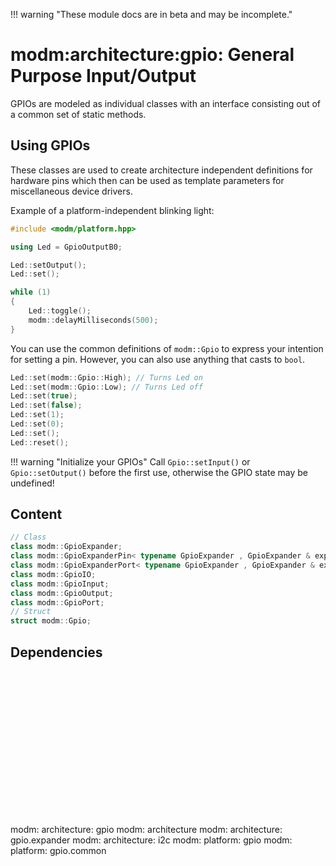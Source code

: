 !!! warning "These module docs are in beta and may be incomplete."

# modm:architecture:gpio: General Purpose Input/Output

GPIOs are modeled as individual classes with an interface consisting out of a
common set of static methods.

## Using GPIOs

These classes are used to create architecture independent
definitions for hardware pins which then can be used as template
parameters for miscellaneous device drivers.

Example of a platform-independent blinking light:

<!--
.. compile::
    :target: *
-->

```cpp
#include <modm/platform.hpp>

using Led = GpioOutputB0;

Led::setOutput();
Led::set();

while (1)
{
    Led::toggle();
    modm::delayMilliseconds(500);
}
```

You can use the common definitions of `modm::Gpio` to express your intention
for setting a pin. However, you can also use anything that casts to `bool`.

<!--
.. compile::
    :target: *
    :prefix: |
    	using Led = GpioOutputB0;
-->

```cpp
Led::set(modm::Gpio::High); // Turns Led on
Led::set(modm::Gpio::Low); // Turns Led off
Led::set(true);
Led::set(false);
Led::set(1);
Led::set(0);
Led::set();
Led::reset();
```

!!! warning "Initialize your GPIOs"
    Call `Gpio::setInput()` or `Gpio::setOutput()` before the first use,
    otherwise the GPIO state may be undefined!

## Content

```cpp
// Class
class modm::GpioExpander;
class modm::GpioExpanderPin< typename GpioExpander , GpioExpander & expander, typename GpioExpander::Pin pin >;
class modm::GpioExpanderPort< typename GpioExpander , GpioExpander & expander, typename GpioExpander::Pin StartPin, uint8_t Width, GpioPort::DataOrder DataOrder=GpioPort::DataOrder::Normal >;
class modm::GpioIO;
class modm::GpioInput;
class modm::GpioOutput;
class modm::GpioPort;
// Struct
struct modm::Gpio;
```
## Dependencies

<?xml version="1.0" encoding="UTF-8" standalone="no"?>
<!DOCTYPE svg PUBLIC "-//W3C//DTD SVG 1.1//EN"
 "http://www.w3.org/Graphics/SVG/1.1/DTD/svg11.dtd">
<!-- Generated by graphviz version 2.40.1 (0)
 -->
<!-- Title: modm:architecture:gpio Pages: 1 -->
<svg width="488pt" height="224pt"
 viewBox="0.00 0.00 488.00 224.00" xmlns="http://www.w3.org/2000/svg" xmlns:xlink="http://www.w3.org/1999/xlink">
<g id="graph0" class="graph" transform="scale(1 1) rotate(0) translate(4 220)">
<title>modm:architecture:gpio</title>
<polygon fill="#ffffff" stroke="transparent" points="-4,4 -4,-220 484,-220 484,4 -4,4"/>
<!-- modm_architecture_gpio -->
<g id="node1" class="node">
<title>modm_architecture_gpio</title>
<polygon fill="#d3d3d3" stroke="#000000" stroke-width="2" points="304.5,-142 194.5,-142 194.5,-89 304.5,-89 304.5,-142"/>
<text text-anchor="middle" x="249.5" y="-126.8" font-family="Times,serif" font-size="14.00" fill="#000000">modm:</text>
<text text-anchor="middle" x="249.5" y="-111.8" font-family="Times,serif" font-size="14.00" fill="#000000">architecture:</text>
<text text-anchor="middle" x="249.5" y="-96.8" font-family="Times,serif" font-size="14.00" fill="#000000">gpio</text>
</g>
<!-- modm_architecture -->
<g id="node2" class="node">
<title>modm_architecture</title>
<g id="a_node2"><a xlink:href="../modm-architecture" xlink:title="modm:&#10;architecture">
<polygon fill="#d3d3d3" stroke="#000000" points="302.5,-216 196.5,-216 196.5,-178 302.5,-178 302.5,-216"/>
<text text-anchor="middle" x="249.5" y="-200.8" font-family="Times,serif" font-size="14.00" fill="#000000">modm:</text>
<text text-anchor="middle" x="249.5" y="-185.8" font-family="Times,serif" font-size="14.00" fill="#000000">architecture</text>
</a>
</g>
</g>
<!-- modm_architecture_gpio&#45;&gt;modm_architecture -->
<g id="edge1" class="edge">
<title>modm_architecture_gpio&#45;&gt;modm_architecture</title>
<path fill="none" stroke="#000000" d="M249.5,-142.1861C249.5,-150.3465 249.5,-159.3646 249.5,-167.6895"/>
<polygon fill="#000000" stroke="#000000" points="246.0001,-167.7469 249.5,-177.7469 253.0001,-167.747 246.0001,-167.7469"/>
</g>
<!-- modm_architecture_gpio_expander -->
<g id="node3" class="node">
<title>modm_architecture_gpio_expander</title>
<g id="a_node3"><a xlink:href="../modm-architecture-gpio-expander" xlink:title="modm:&#10;architecture:&#10;gpio.expander">
<polygon fill="#d3d3d3" stroke="#000000" points="119,-53 0,-53 0,0 119,0 119,-53"/>
<text text-anchor="middle" x="59.5" y="-37.8" font-family="Times,serif" font-size="14.00" fill="#000000">modm:</text>
<text text-anchor="middle" x="59.5" y="-22.8" font-family="Times,serif" font-size="14.00" fill="#000000">architecture:</text>
<text text-anchor="middle" x="59.5" y="-7.8" font-family="Times,serif" font-size="14.00" fill="#000000">gpio.expander</text>
</a>
</g>
</g>
<!-- modm_architecture_gpio_expander&#45;&gt;modm_architecture_gpio -->
<g id="edge2" class="edge">
<title>modm_architecture_gpio_expander&#45;&gt;modm_architecture_gpio</title>
<path fill="none" stroke="#000000" d="M116.2489,-53.0824C137.9692,-63.2566 162.8919,-74.931 185.2633,-85.4102"/>
<polygon fill="#000000" stroke="#000000" points="183.8093,-88.594 194.3497,-89.6665 186.7787,-82.255 183.8093,-88.594"/>
</g>
<!-- modm_architecture_i2c -->
<g id="node4" class="node">
<title>modm_architecture_i2c</title>
<g id="a_node4"><a xlink:href="../modm-architecture-i2c" xlink:title="modm:&#10;architecture:&#10;i2c">
<polygon fill="#d3d3d3" stroke="#000000" points="247.5,-53 137.5,-53 137.5,0 247.5,0 247.5,-53"/>
<text text-anchor="middle" x="192.5" y="-37.8" font-family="Times,serif" font-size="14.00" fill="#000000">modm:</text>
<text text-anchor="middle" x="192.5" y="-22.8" font-family="Times,serif" font-size="14.00" fill="#000000">architecture:</text>
<text text-anchor="middle" x="192.5" y="-7.8" font-family="Times,serif" font-size="14.00" fill="#000000">i2c</text>
</a>
</g>
</g>
<!-- modm_architecture_i2c&#45;&gt;modm_architecture_gpio -->
<g id="edge3" class="edge">
<title>modm_architecture_i2c&#45;&gt;modm_architecture_gpio</title>
<path fill="none" stroke="#000000" d="M209.6019,-53.2029C215.069,-61.7393 221.2061,-71.3218 226.9971,-80.3639"/>
<polygon fill="#000000" stroke="#000000" points="224.0696,-82.2825 232.4102,-88.8159 229.9643,-78.5073 224.0696,-82.2825"/>
</g>
<!-- modm_platform_gpio -->
<g id="node5" class="node">
<title>modm_platform_gpio</title>
<g id="a_node5"><a xlink:href="../modm-platform-gpio" xlink:title="modm:&#10;platform:&#10;gpio">
<polygon fill="#d3d3d3" stroke="#000000" points="349,-53 266,-53 266,0 349,0 349,-53"/>
<text text-anchor="middle" x="307.5" y="-37.8" font-family="Times,serif" font-size="14.00" fill="#000000">modm:</text>
<text text-anchor="middle" x="307.5" y="-22.8" font-family="Times,serif" font-size="14.00" fill="#000000">platform:</text>
<text text-anchor="middle" x="307.5" y="-7.8" font-family="Times,serif" font-size="14.00" fill="#000000">gpio</text>
</a>
</g>
</g>
<!-- modm_platform_gpio&#45;&gt;modm_architecture_gpio -->
<g id="edge4" class="edge">
<title>modm_platform_gpio&#45;&gt;modm_architecture_gpio</title>
<path fill="none" stroke="#000000" d="M290.0981,-53.2029C284.5351,-61.7393 278.2903,-71.3218 272.3977,-80.3639"/>
<polygon fill="#000000" stroke="#000000" points="269.4172,-78.527 266.8896,-88.8159 275.2818,-82.3489 269.4172,-78.527"/>
</g>
<!-- modm_platform_gpio_common -->
<g id="node6" class="node">
<title>modm_platform_gpio_common</title>
<g id="a_node6"><a xlink:href="../modm-platform-gpio-common" xlink:title="modm:&#10;platform:&#10;gpio.common">
<polygon fill="#d3d3d3" stroke="#000000" points="480,-53 367,-53 367,0 480,0 480,-53"/>
<text text-anchor="middle" x="423.5" y="-37.8" font-family="Times,serif" font-size="14.00" fill="#000000">modm:</text>
<text text-anchor="middle" x="423.5" y="-22.8" font-family="Times,serif" font-size="14.00" fill="#000000">platform:</text>
<text text-anchor="middle" x="423.5" y="-7.8" font-family="Times,serif" font-size="14.00" fill="#000000">gpio.common</text>
</a>
</g>
</g>
<!-- modm_platform_gpio_common&#45;&gt;modm_architecture_gpio -->
<g id="edge5" class="edge">
<title>modm_platform_gpio_common&#45;&gt;modm_architecture_gpio</title>
<path fill="none" stroke="#000000" d="M371.2943,-53.2029C352.1097,-63.0157 330.2225,-74.2109 310.344,-84.3787"/>
<polygon fill="#000000" stroke="#000000" points="308.678,-81.2995 301.3689,-88.9694 311.8657,-87.5315 308.678,-81.2995"/>
</g>
</g>
</svg>

